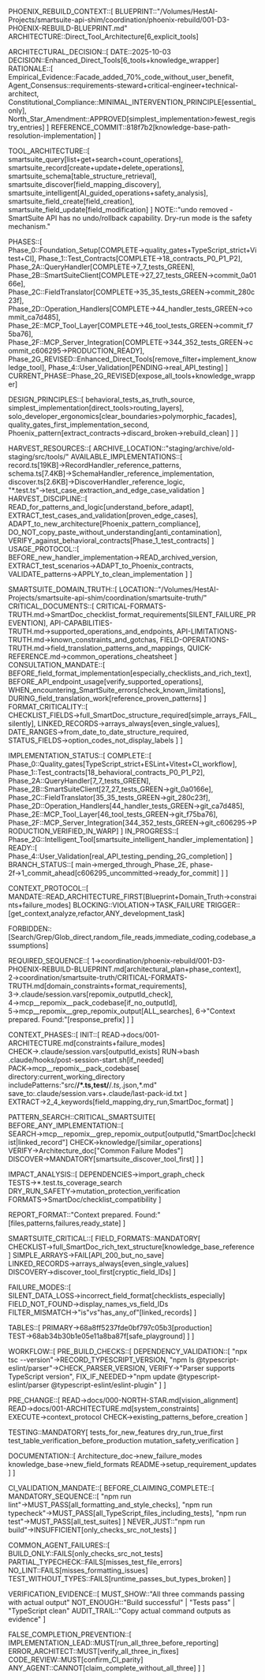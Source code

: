 PHOENIX_REBUILD_CONTEXT::[
  BLUEPRINT::"/Volumes/HestAI-Projects/smartsuite-api-shim/coordination/phoenix-rebuild/001-D3-PHOENIX-REBUILD-BLUEPRINT.md"
  ARCHITECTURE::Direct_Tool_Architecture[6_explicit_tools]

  ARCHITECTURAL_DECISION::[
    DATE::2025-10-03
    DECISION::Enhanced_Direct_Tools[6_tools+knowledge_wrapper]
    RATIONALE::[
      Empirical_Evidence::Facade_added_70%_code_without_user_benefit,
      Agent_Consensus::requirements-steward+critical-engineer+technical-architect,
      Constitutional_Compliance::MINIMAL_INTERVENTION_PRINCIPLE[essential_only],
      North_Star_Amendment::APPROVED[simplest_implementation>fewest_registry_entries]
    ]
    REFERENCE_COMMIT::818f7b2[knowledge-base-path-resolution-implementation]
  ]

  TOOL_ARCHITECTURE::[
    smartsuite_query[list+get+search+count_operations],
    smartsuite_record[create+update+delete_operations],
    smartsuite_schema[table_structure_retrieval],
    smartsuite_discover[field_mapping_discovery],
    smartsuite_intelligent[AI_guided_operations+safety_analysis],
    smartsuite_field_create[field_creation],
    smartsuite_field_update[field_modification]
  ]
  NOTE::"undo removed - SmartSuite API has no undo/rollback capability. Dry-run mode is the safety mechanism."

  PHASES::[
    Phase_0::Foundation_Setup[COMPLETE→quality_gates+TypeScript_strict+Vitest+CI],
    Phase_1::Test_Contracts[COMPLETE→18_contracts_P0_P1_P2],
    Phase_2A::QueryHandler[COMPLETE→7_7_tests_GREEN],
    Phase_2B::SmartSuiteClient[COMPLETE→27_27_tests_GREEN→commit_0a0166e],
    Phase_2C::FieldTranslator[COMPLETE→35_35_tests_GREEN→commit_280c23f],
    Phase_2D::Operation_Handlers[COMPLETE→44_handler_tests_GREEN→commit_ca7d485],
    Phase_2E::MCP_Tool_Layer[COMPLETE→46_tool_tests_GREEN→commit_f75ba76],
    Phase_2F::MCP_Server_Integration[COMPLETE→344_352_tests_GREEN→commit_c606295→PRODUCTION_READY],
    Phase_2G_REVISED::Enhanced_Direct_Tools[remove_filter+implement_knowledge_tool],
    Phase_4::User_Validation[PENDING→real_API_testing]
  ]
  CURRENT_PHASE::Phase_2G_REVISED[expose_all_tools+knowledge_wrapper]

  DESIGN_PRINCIPLES::[
    behavioral_tests_as_truth_source,
    simplest_implementation[direct_tools>routing_layers],
    solo_developer_ergonomics[clear_boundaries>polymorphic_facades],
    quality_gates_first_implementation_second,
    Phoenix_pattern[extract_contracts→discard_broken→rebuild_clean]
  ]
]

HARVEST_RESOURCES::[
  ARCHIVE_LOCATION::"staging/archive/old-staging/src/tools/"
  AVAILABLE_IMPLEMENTATIONS::[
    record.ts[19KB]→RecordHandler_reference_patterns,
    schema.ts[7.4KB]→SchemaHandler_reference_implementation,
    discover.ts[2.6KB]→DiscoverHandler_reference_logic,
    "*.test.ts"→test_case_extraction_and_edge_case_validation
  ]
  HARVEST_DISCIPLINE::[
    READ_for_patterns_and_logic[understand_before_adapt],
    EXTRACT_test_cases_and_validation[proven_edge_cases],
    ADAPT_to_new_architecture[Phoenix_pattern_compliance],
    DO_NOT_copy_paste_without_understanding[anti_contamination],
    VERIFY_against_behavioral_contracts[Phase_1_test_contracts]
  ]
  USAGE_PROTOCOL::[
    BEFORE_new_handler_implementation→READ_archived_version,
    EXTRACT_test_scenarios→ADAPT_to_Phoenix_contracts,
    VALIDATE_patterns→APPLY_to_clean_implementation
  ]
]

SMARTSUITE_DOMAIN_TRUTH::[
  LOCATION::"/Volumes/HestAI-Projects/smartsuite-api-shim/coordination/smartsuite-truth/"
  CRITICAL_DOCUMENTS::[
    CRITICAL-FORMATS-TRUTH.md→SmartDoc_checklist_format_requirements[SILENT_FAILURE_PREVENTION],
    API-CAPABILITIES-TRUTH.md→supported_operations_and_endpoints,
    API-LIMITATIONS-TRUTH.md→known_constraints_and_gotchas,
    FIELD-OPERATIONS-TRUTH.md→field_translation_patterns_and_mappings,
    QUICK-REFERENCE.md→common_operations_cheatsheet
  ]
  CONSULTATION_MANDATE::[
    BEFORE_field_format_implementation[especially_checklists_and_rich_text],
    BEFORE_API_endpoint_usage[verify_supported_operations],
    WHEN_encountering_SmartSuite_errors[check_known_limitations],
    DURING_field_translation_work[reference_proven_patterns]
  ]
  FORMAT_CRITICALITY::[
    CHECKLIST_FIELDS→full_SmartDoc_structure_required[simple_arrays_FAIL_silently],
    LINKED_RECORDS→arrays_always[even_single_values],
    DATE_RANGES→from_date_to_date_structure_required,
    STATUS_FIELDS→option_codes_not_display_labels
  ]
]

IMPLEMENTATION_STATUS::[
  COMPLETE::[
    Phase_0::Quality_gates[TypeScript_strict+ESLint+Vitest+CI_workflow],
    Phase_1::Test_contracts[18_behavioral_contracts_P0_P1_P2],
    Phase_2A::QueryHandler[7_7_tests_GREEN],
    Phase_2B::SmartSuiteClient[27_27_tests_GREEN→git_0a0166e],
    Phase_2C::FieldTranslator[35_35_tests_GREEN→git_280c23f],
    Phase_2D::Operation_Handlers[44_handler_tests_GREEN→git_ca7d485],
    Phase_2E::MCP_Tool_Layer[46_tool_tests_GREEN→git_f75ba76],
    Phase_2F::MCP_Server_Integration[344_352_tests_GREEN→git_c606295→PRODUCTION_VERIFIED_IN_WARP]
  ]
  IN_PROGRESS::[
    Phase_2G::Intelligent_Tool[smartsuite_intelligent_handler_implementation]
  ]
  READY::[
    Phase_4::User_Validation[real_API_testing_pending_2G_completion]
  ]
  BRANCH_STATUS::[
    main→merged_through_Phase_2E,
    phase-2f→1_commit_ahead[c606295_uncommitted→ready_for_commit]
  ]
]

CONTEXT_PROTOCOL::[
  MANDATE::READ_ARCHITECTURE_FIRST[Blueprint+Domain_Truth→constraints+failure_modes]
  BLOCKING::VIOLATION→TASK_FAILURE
  TRIGGER::[get_context,analyze,refactor,ANY_development_task]

  FORBIDDEN::[Search/Grep/Glob_direct,random_file_reads,immediate_coding,codebase_assumptions]

  REQUIRED_SEQUENCE::[
    1→coordination/phoenix-rebuild/001-D3-PHOENIX-REBUILD-BLUEPRINT.md[architectural_plan+phase_context],
    2→coordination/smartsuite-truth/CRITICAL-FORMATS-TRUTH.md[domain_constraints+format_requirements],
    3→.claude/session.vars[repomix_outputId_check],
    4→mcp__repomix__pack_codebase[if_no_outputId],
    5→mcp__repomix__grep_repomix_output[ALL_searches],
    6→"Context prepared. Found:"[response_prefix]
  ]
]

CONTEXT_PHASES::[
  INIT::[
    READ→docs/001-ARCHITECTURE.md[constraints+failure_modes]
    CHECK→.claude/session.vars[outputId_exists]
    RUN→bash .claude/hooks/post-session-start.sh[if_needed]
    PACK→mcp__repomix__pack_codebase[
      directory:current_working_directory
      includePatterns:"src/**/*.ts,test/**/*.ts,*.json,*.md"
      save_to:.claude/session.vars+.claude/last-pack-id.txt
    ]
    EXTRACT→2_4_keywords[field_mapping,dry_run,SmartDoc_format]
  ]

  PATTERN_SEARCH::CRITICAL_SMARTSUITE[
    BEFORE_ANY_IMPLEMENTATION::[
      SEARCH→mcp__repomix__grep_repomix_output[outputId,"SmartDoc|checklist|linked_record"]
      CHECK→knowledge/[similar_operations]
      VERIFY→Architecture_doc["Common Failure Modes"]
      DISCOVER→MANDATORY[smartsuite_discover_tool_first]
    ]
  ]

  IMPACT_ANALYSIS::[
    DEPENDENCIES→import_graph_check
    TESTS→*.test.ts_coverage_search
    DRY_RUN_SAFETY→mutation_protection_verification
    FORMATS→SmartDoc/checklist_compatibility
  ]

  REPORT_FORMAT::"Context prepared. Found:"[files,patterns,failures,ready_state]
]

SMARTSUITE_CRITICAL::[
  FIELD_FORMATS::MANDATORY[
    CHECKLIST→full_SmartDoc_rich_text_structure[knowledge_base_reference]
    SIMPLE_ARRAYS→FAIL[API_200_but_no_save]
    LINKED_RECORDS→arrays_always[even_single_values]
    DISCOVERY→discover_tool_first[cryptic_field_IDs]
  ]

  FAILURE_MODES::[
    SILENT_DATA_LOSS→incorrect_field_format[checklists_especially]
    FIELD_NOT_FOUND→display_names_vs_field_IDs
    FILTER_MISMATCH→"is"_vs_"has_any_of"[linked_records]
  ]

  TABLES::[
    PRIMARY→68a8ff5237fde0bf797c05b3[production]
    TEST→68ab34b30b1e05e11a8ba87f[safe_playground]
  ]
]

WORKFLOW::[
  PRE_BUILD_CHECKS::[
    DEPENDENCY_VALIDATION::[
      "npx tsc --version"→RECORD_TYPESCRIPT_VERSION,
      "npm ls @typescript-eslint/parser"→CHECK_PARSER_VERSION,
      VERIFY→"Parser supports TypeScript version",
      FIX_IF_NEEDED→"npm update @typescript-eslint/parser @typescript-eslint/eslint-plugin"
    ]
  ]

  PRE_CHANGE::[
    READ→docs/000-NORTH-STAR.md[vision_alignment]
    READ→docs/001-ARCHITECTURE.md[system_constraints]
    EXECUTE→context_protocol
    CHECK→existing_patterns_before_creation
  ]

  TESTING::MANDATORY[
    tests_for_new_features
    dry_run_true_first
    test_table_verification_before_production
    mutation_safety_verification
  ]

  DOCUMENTATION::[
    Architecture_doc→new_failure_modes
    knowledge_base→new_field_formats
    README→setup_requirement_updates
  ]
]

CI_VALIDATION_MANDATE::[
  BEFORE_CLAIMING_COMPLETE::[
    MANDATORY_SEQUENCE::[
      "npm run lint"→MUST_PASS[all_formatting_and_style_checks],
      "npm run typecheck"→MUST_PASS[all_TypeScript_files_including_tests],
      "npm run test"→MUST_PASS[all_test_suites]
    ]
    NEVER_JUST::"npm run build"→INSUFFICIENT[only_checks_src_not_tests]
  ]

  COMMON_AGENT_FAILURES::[
    BUILD_ONLY::FAILS[only_checks_src_not_tests]
    PARTIAL_TYPECHECK::FAILS[misses_test_file_errors]
    NO_LINT::FAILS[misses_formatting_issues]
    TEST_WITHOUT_TYPES::FAILS[runtime_passes_but_types_broken]
  ]

  VERIFICATION_EVIDENCE::[
    MUST_SHOW::"All three commands passing with actual output"
    NOT_ENOUGH::"Build successful" | "Tests pass" | "TypeScript clean"
    AUDIT_TRAIL::"Copy actual command outputs as evidence"
  ]

  FALSE_COMPLETION_PREVENTION::[
    IMPLEMENTATION_LEAD::MUST[run_all_three_before_reporting]
    ERROR_ARCHITECT::MUST[verify_all_three_in_fixes]
    CODE_REVIEW::MUST[confirm_CI_parity]
    ANY_AGENT::CANNOT[claim_complete_without_all_three]
  ]
]